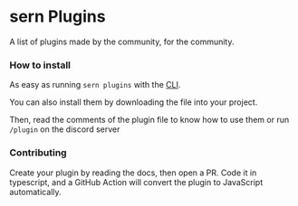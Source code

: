 # sern Plugins

A list of plugins made by the community, for the community.

### How to install

As easy as running `sern plugins` with the [CLI](https://github.com/sern-handler/cli).

You can also install them by downloading the file into your project.

Then, read the comments of the plugin file to know how to use them or run `/plugin` on the discord server

### Contributing

Create your plugin by reading the docs, then open a PR.
Code it in typescript, and a GitHub Action will convert the plugin to JavaScript automatically.
